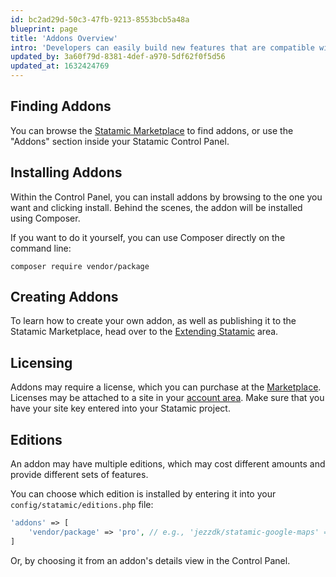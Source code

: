 ```yaml
---
id: bc2ad29d-50c3-47fb-9213-8553bcb5a48a
blueprint: page
title: 'Addons Overview'
intro: 'Developers can easily build new features that are compatible with everyone’s Statamic installations. Addons can then be easily shared or sold to others to let them extend their Statamic installation.'
updated_by: 3a60f79d-8381-4def-a970-5df62f0f5d56
updated_at: 1632424769
---
```

## Finding Addons

You can browse the [Statamic Marketplace](https://statamic.com/addons) to find addons, or use the "Addons" section inside your Statamic Control Panel.

## Installing Addons

Within the Control Panel, you can install addons by browsing to the one you want and clicking install. Behind the scenes, the addon will be installed using Composer.

If you want to do it yourself, you can use Composer directly on the command line:

``` shell
composer require vendor/package
```

## Creating Addons

To learn how to create your own addon, as well as publishing it to the Statamic Marketplace, head over to the [Extending Statamic](/extending/addons) area.

## Licensing

Addons may require a license, which you can purchase at the [Marketplace](https://statamic.com/marketplace). Licenses may be attached to a site in your [account area](https://statamic.com/account/sites). Make sure that you have your site key entered into your Statamic project.

## Editions

An addon may have multiple editions, which may cost different amounts and provide different sets of features.

You can choose which edition is installed by entering it into your `config/statamic/editions.php` file:

``` php
'addons' => [
    'vendor/package' => 'pro', // e.g., 'jezzdk/statamic-google-maps' => 'pro'
]
```

Or, by choosing it from an addon's details view in the Control Panel.
